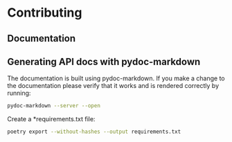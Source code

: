 # Contributing

## Documentation

## Generating API docs with pydoc-markdown

The documentation is built using pydoc-markdown. If you make a change to the documentation please verify that it works and is rendered correctly by running:

```bash
pydoc-markdown --server --open
```

Create a *requirements.txt file:

```bash
poetry export --without-hashes --output requirements.txt
```